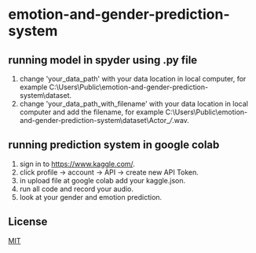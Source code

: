 # emotion-and-gender-prediction-system

## running model in spyder using .py file
1. change 'your_data_path' with your data location in local computer, for example C:\Users\Public\emotion-and-gender-prediction-system\dataset\.
2. change 'your_data_path_with_filename' with your data location in local computer and add the filename, for example C:\Users\Public\emotion-and-gender-prediction-system\dataset\Actor_*/*.wav.

## running prediction system in google colab
1. sign in to https://www.kaggle.com/.
2. click profile -> account -> API -> create new API Token.
3. in upload file at google colab add your kaggle.json.
4. run all code and record your audio.
5. look at your gender and emotion prediction.

## License
[MIT](https://choosealicense.com/licenses/mit/)
